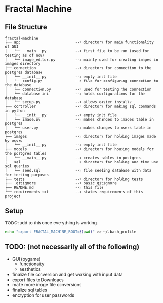# Fractal Machine

## File Structure
```
fractal-machine
├── app                         --> directory for main functionality of GUI
│   └── __main__.py             --> first file to be run (used for testing as of now)
│   └── image_editor.py         --> mainly used for creating images in images directory
├── connection                  --> directory for connection to the postgres database
│   └── __init__.py             --> empty init file
│   └── config.py               --> file for configuring connection to the database
│   └── connection.py           --> used for testing the connection
│   └── database.ini            --> holds configurations for the database
│   └── setup.py                --> allows easier install?
├── controller                  --> directory for making sql commands in python
│   └── __init__.py             --> empty init file
│   └── image.py                --> makes changes to images table in postgres
│   └── user.py                 --> makes changes to users table in postgres
├── images                      --> directory for holding images made by users
│   └── __init__.py             --> empty init file
├── models                      --> directory for housing models for the postgres tables
│   └── __main__.py             --> creates tables in postgres
├── sql                         --> directory for holding one time use sql queries
│   └── seed.sql                --> file seeding database with data for testing purposes
├── tests                       --> directory for holding tests
├── .gitignore                  --> basic gitignore
├── README.md                   --> this file
└── requirements.txt            --> states requirements of this project
```

## Setup
TODO: add to this once everything is working
```bash
echo "export FRACTAL_MACHINE_ROOT=$(pwd)" >> ~/.bash_profile
```

## TODO: (not necessarily all of the following)
- GUI (pygame)
    - functionality
    - aesthetics
- finalize file conversion and get working with input data
- export files to Downloads
- make more image file conversions
- finalize sql tables
- encryption for user passwords